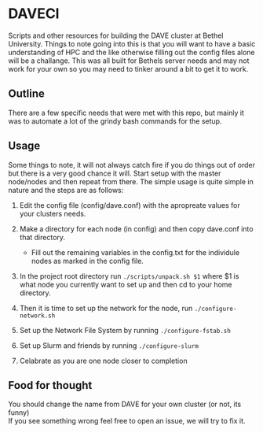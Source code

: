 # DAVECl
Scripts and other resources for building the DAVE cluster at Bethel University.
Things to note going into this is that you will want to have a basic understanding
of HPC and the like otherwise filling out the config files alone will be a challange.
This was all built for Bethels server needs and may not work for your own so you
may need to tinker around a bit to get it to work.

## Outline
There are a few specific needs that were met with this repo, but mainly
it was to automate a lot of the grindy bash commands for the setup.

## Usage
Some things to note, it will not always catch fire if you do things out of order
but there is a very good chance it will. Start setup with the master node/nodes
and then repeat from there.
The simple usage is quite simple in nature and the steps are as follows:
1. Edit the config file (config/dave.conf) with the apropreate values for your
clusters needs.

2. Make a directory for each node (in config) and then copy dave.conf into
that directory.

    - Fill out the remaining variables in the config.txt for the individule
    nodes as marked in the config file.

3. In the project root directory run `./scripts/unpack.sh $1` where $1 is what
node you currently want to set up and then cd to your home directory.

4. Then it is time to set up the network for the node, run `./configure-network.sh`

5. Set up the Network File System by running `./configure-fstab.sh`

6. Set up Slurm and friends by running `./configure-slurm`

7. Celabrate as you are one node closer to completion

## Food for thought
You should change the name from DAVE for your own cluster (or not, its funny)\
If you see something wrong feel free to open an issue, we will try to fix it.
